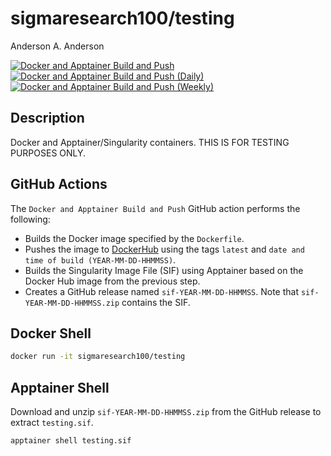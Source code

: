 # sigmaresearch100/testing
Anderson A. Anderson

<!-- badges: start -->
[![Docker and Apptainer Build and Push](https://github.com/sigmaresearch100/container-testing/actions/workflows/docker-apptainer-build-push.yml/badge.svg)](https://github.com/sigmaresearch100/container-testing/actions/workflows/docker-apptainer-build-push.yml)
[![Docker and Apptainer Build and Push (Daily)](https://github.com/sigmaresearch100/container-testing/actions/workflows/docker-apptainer-build-push-daily.yml/badge.svg)](https://github.com/sigmaresearch100/container-testing/actions/workflows/docker-apptainer-build-push-daily.yml)
[![Docker and Apptainer Build and Push (Weekly)](https://github.com/sigmaresearch100/container-testing/actions/workflows/docker-apptainer-build-push-weekly.yml/badge.svg)](https://github.com/sigmaresearch100/container-testing/actions/workflows/docker-apptainer-build-push-weekly.yml)
<!-- badges: end -->

## Description

Docker and Apptainer/Singularity containers. THIS IS FOR TESTING PURPOSES ONLY.

## GitHub Actions

The `Docker and Apptainer Build and Push` GitHub action performs the following:

- Builds the Docker image specified by the `Dockerfile`.
- Pushes the image to [DockerHub](https://hub.docker.com/repository/docker/sigmaresearch100/docker-sandbox/general) using the tags `latest` and `date and time of build (YEAR-MM-DD-HHMMSS)`.
- Builds the Singularity Image File (SIF) using Apptainer based on the Docker Hub image from the previous step.
- Creates a GitHub release named `sif-YEAR-MM-DD-HHMMSS`. Note that `sif-YEAR-MM-DD-HHMMSS.zip` contains the SIF. 

## Docker Shell

```bash
docker run -it sigmaresearch100/testing
```

## Apptainer Shell

Download and unzip `sif-YEAR-MM-DD-HHMMSS.zip` from the GitHub release to extract `testing.sif`.

```bash
apptainer shell testing.sif
```
